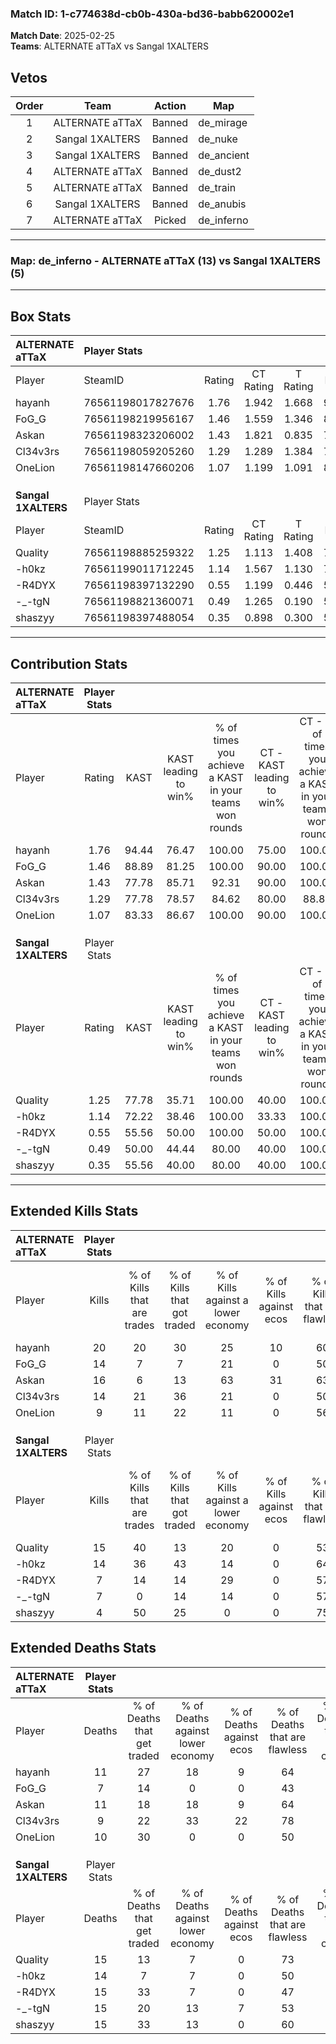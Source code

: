 ### Match ID: 1-c774638d-cb0b-430a-bd36-babb620002e1  
**Match Date**: 2025-02-25  
**Teams**: ALTERNATE aTTaX vs Sangal 1XALTERS  

## Vetos  

| Order | Team | Action | Map |
| :---: | :--: | :----: | --- |
| 1 | ALTERNATE aTTaX | Banned | de_mirage |
| 2 | Sangal 1XALTERS | Banned | de_nuke |
| 3 | Sangal 1XALTERS | Banned | de_ancient |
| 4 | ALTERNATE aTTaX | Banned | de_dust2 |
| 5 | ALTERNATE aTTaX | Banned | de_train |
| 6 | Sangal 1XALTERS | Banned | de_anubis |
| 7 | ALTERNATE aTTaX | Picked | de_inferno |

---  

### **Map**: de_inferno - ALTERNATE aTTaX (13) vs Sangal 1XALTERS (5)  
---  

## Box Stats  

| **ALTERNATE aTTaX** | Player Stats      |        |           |          |       |       |       |         |        |      |     |
| :- | :- | :-: | :-: | :-: | :-: | :-: | :-: | :-: | :-: | :-: | :-: |
| Player              | SteamID           | Rating | CT Rating | T Rating | KAST  |  ADR  | Kills | Assists | Deaths | K/D  | HS% |
| hayanh              | 76561198017827676 |  1.76  |   1.942   |  1.668   | 94.44 | 108.9 |  20   |    5    |   11   | 1.82 | 60  |
| FoG_G               | 76561198219956167 |  1.46  |   1.559   |  1.346   | 88.89 | 79.8  |  14   |    5    |   7    | 2.00 | 64  |
| Askan               | 76561198323206002 |  1.43  |   1.821   |  0.835   | 77.78 | 102.3 |  16   |    6    |   11   | 1.45 | 62  |
| Cl34v3rs            | 76561198059205260 |  1.29  |   1.289   |  1.384   | 77.78 | 67.2  |  14   |    7    |   9    | 1.56 | 35  |
| OneLion             | 76561198147660206 |  1.07  |   1.199   |  1.091   | 83.33 | 68.3  |   9   |    9    |   10   | 0.90 | 22  |
|                     |                   |        |           |          |       |       |       |         |        |      |     |
|                     |                   |        |           |          |       |       |       |         |        |      |     |
|                     |                   |        |           |          |       |       |       |         |        |      |     |
| **Sangal 1XALTERS** | Player Stats      |        |           |          |       |       |       |         |        |      |     |
| Player              | SteamID           | Rating | CT Rating | T Rating | KAST  |  ADR  | Kills | Assists | Deaths | K/D  | HS% |
| Quality             | 76561198885259322 |  1.25  |   1.113   |  1.408   | 77.78 | 99.2  |  15   |    5    |   15   | 1.00 | 73  |
| -h0kz               | 76561199011712245 |  1.14  |   1.567   |  1.130   | 72.22 | 87.6  |  14   |    2    |   14   | 1.00 | 57  |
| -R4DYX              | 76561198397132290 |  0.55  |   1.199   |  0.446   | 55.56 | 52.4  |   7   |    4    |   15   | 0.47 | 71  |
| -_-tgN              | 76561198821360071 |  0.49  |   1.265   |  0.190   | 50.00 | 51.6  |   7   |    1    |   15   | 0.47 | 57  |
| shaszyy             | 76561198397488054 |  0.35  |   0.898   |  0.300   | 55.56 | 36.9  |   4   |    3    |   15   | 0.27 | 75  |
---  

## Contribution Stats  

| **ALTERNATE aTTaX** | Player Stats |       |                      |                                                        |                           |                                                             |                          |                                                            |
| :- | :-: | :-: | :-: | :-: | :-: | :-: | :-: | :-: |
| Player              |    Rating    | KAST  | KAST leading to win% | % of times you achieve a KAST in your teams won rounds | CT - KAST leading to win% | CT - % of times you achieve a KAST in your teams won rounds | T - KAST leading to win% | T - % of times you achieve a KAST in your teams won rounds |
| hayanh              |     1.76     | 94.44 |        76.47         |                         100.00                         |           75.00           |                           100.00                            |          80.00           |                           100.00                           |
| FoG_G               |     1.46     | 88.89 |        81.25         |                         100.00                         |           90.00           |                           100.00                            |          66.67           |                           100.00                           |
| Askan               |     1.43     | 77.78 |        85.71         |                         92.31                          |           90.00           |                           100.00                            |          75.00           |                           75.00                            |
| Cl34v3rs            |     1.29     | 77.78 |        78.57         |                         84.62                          |           80.00           |                            88.89                            |          75.00           |                           75.00                            |
| OneLion             |     1.07     | 83.33 |        86.67         |                         100.00                         |           90.00           |                           100.00                            |          80.00           |                           100.00                           |
|                     |              |       |                      |                                                        |                           |                                                             |                          |                                                            |
|                     |              |       |                      |                                                        |                           |                                                             |                          |                                                            |
|                     |              |       |                      |                                                        |                           |                                                             |                          |                                                            |
| **Sangal 1XALTERS** | Player Stats |       |                      |                                                        |                           |                                                             |                          |                                                            |
| Player              |    Rating    | KAST  | KAST leading to win% | % of times you achieve a KAST in your teams won rounds | CT - KAST leading to win% | CT - % of times you achieve a KAST in your teams won rounds | T - KAST leading to win% | T - % of times you achieve a KAST in your teams won rounds |
| Quality             |     1.25     | 77.78 |        35.71         |                         100.00                         |           40.00           |                           100.00                            |          33.33           |                           100.00                           |
| -h0kz               |     1.14     | 72.22 |        38.46         |                         100.00                         |           33.33           |                           100.00                            |          42.86           |                           100.00                           |
| -R4DYX              |     0.55     | 55.56 |        50.00         |                         100.00                         |           50.00           |                           100.00                            |          50.00           |                           100.00                           |
| -_-tgN              |     0.49     | 50.00 |        44.44         |                         80.00                          |           40.00           |                           100.00                            |          50.00           |                           66.67                            |
| shaszyy             |     0.35     | 55.56 |        40.00         |                         80.00                          |           40.00           |                           100.00                            |          40.00           |                           66.67                            |
---  

## Extended Kills Stats  

| **ALTERNATE aTTaX** | Player Stats |                            |                            |                                    |                         |                              |                                 |                                       |                    |           |
| :- | :-: | :-: | :-: | :-: | :-: | :-: | :-: | :-: | :-: | :-: |
| Player              |    Kills     | % of Kills that are trades | % of Kills that got traded | % of Kills against a lower economy | % of Kills against ecos | % of Kills that are flawless | % of Kills that are close duels | % of Kills that are assisted by flash | Pistol Round Kills | AWP Kills |
| hayanh              |      20      |             20             |             30             |                 25                 |           10            |              60              |                0                |                  25                   |         4          |     0     |
| FoG_G               |      14      |             7              |             7              |                 21                 |            0            |              50              |                0                |                  21                   |         1          |     0     |
| Askan               |      16      |             6              |             13             |                 63                 |           31            |              63              |                6                |                   0                   |         2          |     1     |
| Cl34v3rs            |      14      |             21             |             36             |                 21                 |            0            |              50              |                0                |                   0                   |         2          |     0     |
| OneLion             |      9       |             11             |             22             |                 11                 |            0            |              56              |               11                |                   0                   |         1          |     0     |
|                     |              |                            |                            |                                    |                         |                              |                                 |                                       |                    |           |
|                     |              |                            |                            |                                    |                         |                              |                                 |                                       |                    |           |
|                     |              |                            |                            |                                    |                         |                              |                                 |                                       |                    |           |
| **Sangal 1XALTERS** | Player Stats |                            |                            |                                    |                         |                              |                                 |                                       |                    |           |
| Player              |    Kills     | % of Kills that are trades | % of Kills that got traded | % of Kills against a lower economy | % of Kills against ecos | % of Kills that are flawless | % of Kills that are close duels | % of Kills that are assisted by flash | Pistol Round Kills | AWP Kills |
| Quality             |      15      |             40             |             13             |                 20                 |            0            |              53              |                0                |                   0                   |         1          |     0     |
| -h0kz               |      14      |             36             |             43             |                 14                 |            0            |              64              |                0                |                   0                   |         2          |     0     |
| -R4DYX              |      7       |             14             |             14             |                 29                 |            0            |              57              |                0                |                   0                   |         0          |     0     |
| -_-tgN              |      7       |             0              |             14             |                 14                 |            0            |              57              |                0                |                   0                   |         2          |     0     |
| shaszyy             |      4       |             50             |             25             |                 0                  |            0            |              75              |                0                |                  25                   |         0          |     1     |
## Extended Deaths Stats  

| **ALTERNATE aTTaX** | Player Stats |                             |                                   |                          |                               |                            |                           |               |
| :- | :-: | :-: | :-: | :-: | :-: | :-: | :-: | :-: |
| Player              |    Deaths    | % of Deaths that get traded | % of Deaths against lower economy | % of Deaths against ecos | % of Deaths that are flawless | % of Deaths that are close | % of Deaths while blinded | Deaths to AWP |
| hayanh              |      11      |             27              |                18                 |            9             |              64               |             0              |             0             |       0       |
| FoG_G               |      7       |             14              |                 0                 |            0             |              43               |             0              |             0             |       0       |
| Askan               |      11      |             18              |                18                 |            9             |              64               |             0              |             0             |       0       |
| Cl34v3rs            |      9       |             22              |                33                 |            22            |              78               |             0              |             0             |       0       |
| OneLion             |      10      |             30              |                 0                 |            0             |              50               |             0              |            10             |       1       |
|                     |              |                             |                                   |                          |                               |                            |                           |               |
|                     |              |                             |                                   |                          |                               |                            |                           |               |
|                     |              |                             |                                   |                          |                               |                            |                           |               |
| **Sangal 1XALTERS** | Player Stats |                             |                                   |                          |                               |                            |                           |               |
| Player              |    Deaths    | % of Deaths that get traded | % of Deaths against lower economy | % of Deaths against ecos | % of Deaths that are flawless | % of Deaths that are close | % of Deaths while blinded | Deaths to AWP |
| Quality             |      15      |             13              |                 7                 |            0             |              73               |             0              |             0             |       0       |
| -h0kz               |      14      |              7              |                 7                 |            0             |              50               |             7              |             7             |       1       |
| -R4DYX              |      15      |             33              |                 7                 |            0             |              47               |             0              |            27             |       0       |
| -_-tgN              |      15      |             20              |                13                 |            7             |              53               |             7              |            13             |       0       |
| shaszyy             |      15      |             33              |                13                 |            0             |              60               |             0              |             7             |       0       |
